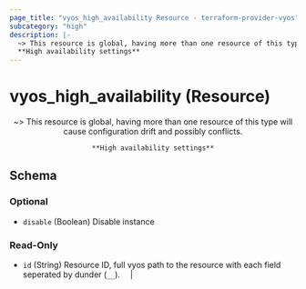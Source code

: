 ```yaml
---
page_title: "vyos_high_availability Resource - terraform-provider-vyos"
subcategory: "high"
description: |-
  ~> This resource is global, having more than one resource of this type will cause configuration drift and possibly conflicts.
  **High availability settings**
---
```


# vyos_high_availability (Resource)
<center>

~> This resource is global, having more than one resource of this type will cause configuration drift and possibly conflicts.

	**High availability settings**


</center>

## Schema

### Optional

- `disable` (Boolean) Disable instance

### Read-Only

- `id` (String) Resource ID, full vyos path to the resource with each field seperated by dunder (`__`).  &emsp;|
